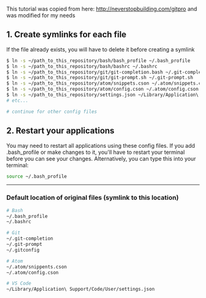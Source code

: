 This tutorial was copied from here: http://neverstopbuilding.com/gitpro and was modified for my needs

## 1. Create symlinks for each file

If the file already exists, you will have to delete it before creating a symlink
```bash
$ ln -s ~/path_to_this_repository/bash/bash_profile ~/.bash_profile
$ ln -s ~/path_to_this_repository/bash/bashrc ~/.bashrc
$ ln -s ~/path_to_this_repository/git/git-completion.bash ~/.git-completion.bash
$ ln -s ~/path_to_this_repository/git/git-prompt.sh ~/.git-prompt.sh
$ ln -s ~/path_to_this_repository/atom/snippets.cson ~/.atom/snippets.cson
$ ln -s ~/path_to_this_repository/atom/config.cson ~/.atom/config.cson
$ ln -s ~/path_to_this_repository/settings.json ~/Library/Application\ Support/Code/User/settings.json
# etc...

# continue for other config files
```



## 2. Restart your applications

You may need to restart all applications using these config files. If you add .bash_profile or make changes to it, you'll have to restart your terminal before you can see your changes. Alternatively, you can type this into your terminal:
```bash
source ~/.bash_profile
```

---

### Default location of original files (symlink to this location)

```bash
# Bash
~/.bash_profile
~/.bashrc

# Git
~/.git-completion
~/.git-prompt
~/.gitconfig

# Atom
~/.atom/snippents.cson
~/.atom/config.cson

# VS Code
~/Library/Application\ Support/Code/User/settings.json
```
